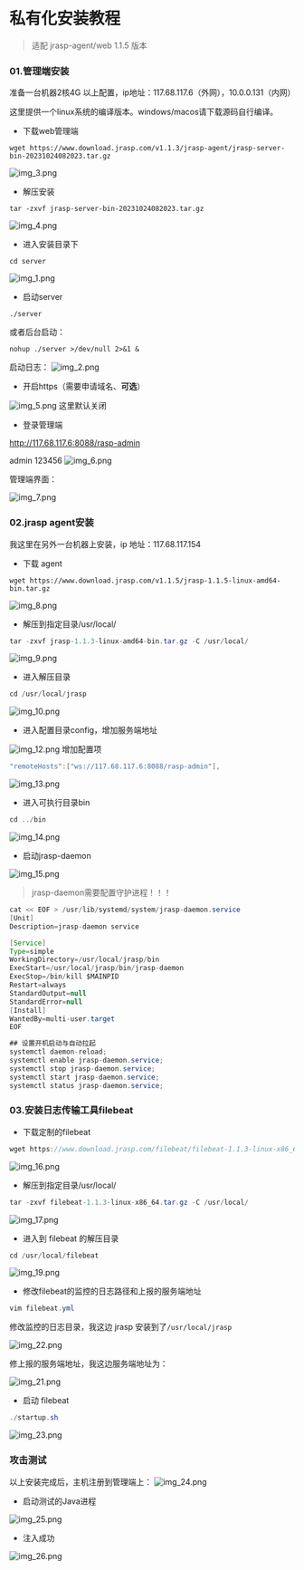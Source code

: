 # 私有化安装教程

> 适配 jrasp-agent/web 1.1.5 版本

### 01.管理端安装

准备一台机器2核4G 以上配置，ip地址：117.68.117.6（外网），10.0.0.131（内网）

这里提供一个linux系统的编译版本。windows/macos请下载源码自行编译。

+ 下载web管理端
```shell
wget https://www.download.jrasp.com/v1.1.3/jrasp-agent/jrasp-server-bin-20231024082023.tar.gz
```
![img_3.png](./img_3.png)

+ 解压安装
```shell
tar -zxvf jrasp-server-bin-20231024082023.tar.gz
```
![img_4.png](./img_4.png)

+ 进入安装目录下
```shell
cd server
```
![img_1.png](./img_1.png)

+ 启动server
```shell
./server
```
或者后台启动：
```
nohup ./server >/dev/null 2>&1 &
```
启动日志：
![img_2.png](./img_2.png)

+ 开启https（需要申请域名、**可选**）

![img_5.png](./img_5.png)
这里默认关闭

+ 登录管理端

http://117.68.117.6:8088/rasp-admin

admin 123456
![img_6.png](./img_6.png)

管理端界面：

![img_7.png](./img_7.png)

### 02.jrasp agent安装

我这里在另外一台机器上安装，ip 地址：117.68.117.154

+ 下载 agent
```shell
wget https://www.download.jrasp.com/v1.1.5/jrasp-1.1.5-linux-amd64-bin.tar.gz
```
![img_8.png](./img_8.png)

+ 解压到指定目录/usr/local/
```java
tar -zxvf jrasp-1.1.3-linux-amd64-bin.tar.gz -C /usr/local/
```
![img_9.png](./img_9.png)

+ 进入解压目录

```java
cd /usr/local/jrasp
```

![img_10.png](./img_10.png)

+ 进入配置目录config，增加服务端地址

![img_12.png](./img_12.png)
增加配置项
```java
"remoteHosts":["ws://117.68.117.6:8088/rasp-admin"],
```

![img_13.png](./img_13.png)

+ 进入可执行目录bin

```java
cd ../bin
```
![img_14.png](./img_14.png)

+ 启动jrasp-daemon

![img_15.png](./img_15.png)


> jrasp-daemon需要配置守护进程！！！
```java
cat << EOF > /usr/lib/systemd/system/jrasp-daemon.service
[Unit]
Description=jrasp-daemon service

[Service]
Type=simple
WorkingDirectory=/usr/local/jrasp/bin
ExecStart=/usr/local/jrasp/bin/jrasp-daemon
ExecStop=/bin/kill $MAINPID
Restart=always
StandardOutput=null
StandardError=null
[Install]
WantedBy=multi-user.target
EOF

## 设置开机启动与自动拉起
systemctl daemon-reload;
systemctl enable jrasp-daemon.service;
systemctl stop jrasp-daemon.service;
systemctl start jrasp-daemon.service;
systemctl status jrasp-daemon.service;
```



### 03.安装日志传输工具filebeat

+ 下载定制的filebeat
```java
wget https://www.download.jrasp.com/filebeat/filebeat-1.1.3-linux-x86_64.tar.gz
```

![img_16.png](./img_16.png)

+ 解压到指定目录/usr/local/
```java
tar -zxvf filebeat-1.1.3-linux-x86_64.tar.gz -C /usr/local/
```
![img_17.png](./img_17.png)

+ 进入到 filebeat 的解压目录
```java
cd /usr/local/filebeat
```
![img_19.png](./img_19.png)

+ 修改filebeat的监控的日志路径和上报的服务端地址

```java
vim filebeat.yml
```
修改监控的日志目录，我这边 jrasp 安装到了`/usr/local/jrasp`

![img_22.png](./img_22.png)

修上报的服务端地址，我这边服务端地址为：

![img_21.png](./img_21.png)

+ 启动 filebeat
```java
./startup.sh
```
![img_23.png](./img_23.png)

### 攻击测试
以上安装完成后，主机注册到管理端上：
![img_24.png](./img_24.png)

+ 启动测试的Java进程

![img_25.png](./img_25.png)


+ 注入成功

![img_26.png](./img_26.png)

